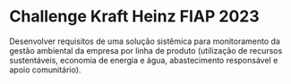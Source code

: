 # Challenge Kraft Heinz FIAP 2023

Desenvolver requisitos de uma solução sistêmica para monitoramento da gestão ambiental da empresa por linha de produto (utilização de recursos sustentáveis, economia de energia e água, abastecimento responsável e apoio comunitário).
